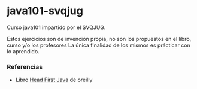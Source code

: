 # java101-svqjug
Curso java101 impartido por el SVQJUG.

Estos ejercicios son de invención propia, no son los propuestos en el libro, curso y/o los profesores
La única finalidad de los mismos es prácticar con lo aprendido.

### Referencias

- Libro [Head First Java](http://www.headfirstlabs.com/books/hfjava/) de oreilly

